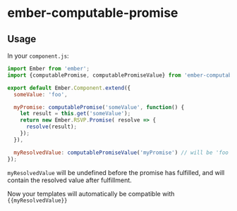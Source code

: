 # ember-computable-promise

## Usage
In your `component.js`:
```js
import Ember from 'ember';
import {computablePromise, computablePromiseValue} from 'ember-computable-promise';

export default Ember.Component.extend({
  someValue: 'foo',

  myPromise: computablePromise('someValue', function() {
    let result = this.get('someValue');
    return new Ember.RSVP.Promise( resolve => {
      resolve(result);
    });
  }),

  myResolvedValue: computablePromiseValue('myPromise') // will be 'foo' after myPromise resolves
});

```

`myResolvedValue` will be undefined before the promise has fulfilled, and will contain the resolved value after fulfillment.

Now your templates will automatically be compatible with `{{myResolvedValue}}`
